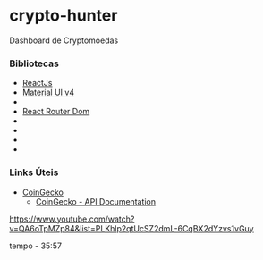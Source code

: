 # crypto-hunter
 Dashboard de Cryptomoedas


### Bibliotecas 

* [ReactJs]()
* [Material UI v4]()
* []()
* [React Router Dom]()
* []()
* []()
* []()
* []()

### Links Úteis

* [CoinGecko](https://www.coingecko.com/)
  * [CoinGecko - API Documentation](https://www.coingecko.com/pt/api/documentation)



https://www.youtube.com/watch?v=QA6oTpMZp84&list=PLKhlp2qtUcSZ2dmL-6CqBX2dYzvs1vGuy

tempo - 35:57